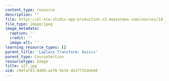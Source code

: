 ```yaml
---
content_type: resource
description: ''
file: https://ol-ocw-studio-app-production.s3.amazonaws.com/courses/18-03sc-differential-equations-fall-2011/c94faf430d09aa785b19da17755deb9d_s27.jpg
file_type: image/jpeg
image_metadata:
  caption: ''
  credit: ''
  image-alt: ''
learning_resource_types: []
parent_title: 'Laplace Transform: Basics'
parent_type: CourseSection
resourcetype: Image
title: s27.jpg
uid: c94faf43-0d09-aa78-5b19-da17755deb9d
---
```

